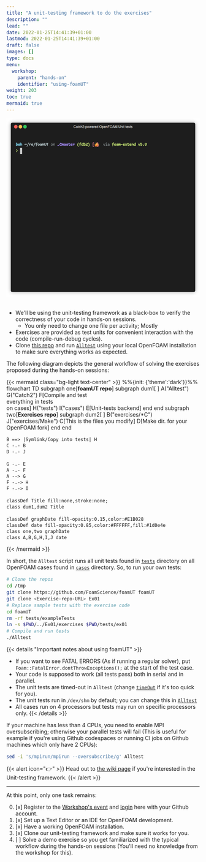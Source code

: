 ```yaml
---
title: "A unit-testing framework to do the exercises"
description: ""
lead: ""
date: 2022-01-25T14:41:39+01:00
lastmod: 2022-01-25T14:41:39+01:00
draft: false
images: []
type: docs
menu:
  workshop:
    parent: "hands-on"
    identifier: "using-foamUT"
weight: 203
toc: true
mermaid: true
---
```


<div class="text-center">
<div class="text-center" style="padding-left=-10px;">
<img src="https://github.com/FoamScience/foamUT/blob/master/demo.gif?raw=true"/>
</div>
</div>

<br>

- We'll be using the unit-testing framework as a black-box to verify the correctness of your code in hands-on sessions.
  - You only need to change one file per activity; Mostly
- Exercises are provided as test units for convenient interaction with the code (compile-run-debug cycles).
- Clone [this repo](https://github.com/FoamScience/foamUT) and run [`Alltest`](https://github.com/FoamScience/foamUT/blob/master/Alltest) using your local OpenFOAM installation to make sure everything works as expected.

The following diagram depicts the general workflow of solving the exercises proposed during the hands-on sessions:

{{< mermaid class="bg-light text-center" >}}
%%{init: {'theme':'dark'}}%%
flowchart TD
    subgraph one[<b>foamUT repo</b>]
    subgraph dum1[ ]
    A("Alltest")
    G("Catch2")
    F[Compile and test<br>everything in tests<br>on cases]
    H("tests")
    I("cases")
    E[Unit-tests backend]
    end
    end
    subgraph two[<b>Exercises repo</b>]
    subgraph dum2[ ]
    B("exercises/*C")
    J("exercises/Make")
    C[This is the files you modify]
    D[Make dir. for your<br> OpenFOAM fork]
    end
    end

    B ==> |Symlink/Copy into tests| H
    C -.- B 
    D -.- J

    G -.- E
    A -.- F
    A --> G
    F -.-> H
    F -.-> I

    classDef Title fill:none,stroke:none;
    class dum1,dum2 Title

    classDef graphDate fill-opacity:0.15,color:#E1B028
    classDef date fill-opacity:0.85,color:#FFFFFF,fill:#1d0e4e
    class one,two graphDate
    class A,B,G,H,I,J date
{{< /mermaid >}}


In short, the `Alltest` script runs all unit tests found in
[`tests`](https://github.com/FoamScience/foamUT/tree/master/tests) directory on
all OpenFOAM cases found in
[`cases`](https://github.com/FoamScience/foamUT/tree/master/cases) directory.
So, to run your own tests:

```bash
# Clone the repos
cd /tmp
git clone https://github.com/FoamScience/foamUT foamUT
git clone <Exercise-repo-URL> Ex01
# Replace sample tests with the exercise code
cd foamUT
rm -rf tests/exampleTests
ln -s $PWD/../Ex01/exercises $PWD/tests/ex01
# Compile and run tests
./Alltest
```

{{< details  "Important notes about using foamUT" >}}
- If you want to see FATAL ERRORS (As if running a regular solver), put `Foam::FatalError.dontThrowExceptions();` at the start of the test case.
- Your code is supposed to work (all tests pass) both in serial and in parallel.
- The unit tests are timed-out in `Alltest` (change [`timeOut`](https://github.com/FoamScience/foamUT/blob/4b9da1eba5713c7e74e5b553a79614ed7e1c7d91/Alltest#L30) if it's too quick for you).
- The unit tests run in `/dev/shm` by default; you can change this in [`Alltest`](https://github.com/FoamScience/foamUT/blob/4b9da1eba5713c7e74e5b553a79614ed7e1c7d91/Alltest#L28)
- All cases run on 4 processors but tests may run on specific processors only.
{{< /details >}}

If your machine has less than 4 CPUs, you need to enable MPI oversubscribing; otherwise your parallel tests will fail
(This is useful for example if you're using Github codespaces or running CI jobs on Github machines which only have 2 CPUs):
```bash
sed -i 's/mpirun/mpirun --oversubscribe/g' Alltest
```

{{< alert icon="👉" >}}
Head out to [the wiki page](https://github.com/FoamScience/foamUT/wiki) if you're interested in the Unit-testing framework.
{{< /alert >}}

---

At this point, only one task remains:

0. [x] Register to the [Workshop's event]() and [login](/user) here with your Github account.
1. [x] Set up a Text Editor or an IDE for OpenFOAM development.
2. [x] Have a working OpenFOAM installation.
2. [x] Clone our unit-testing framework and make sure it works for you.
3. [ ] Solve a demo exercise so you get familiarized with the typical workflow during the hands-on sessions (You'll need no knowledge from the workshop for this).
